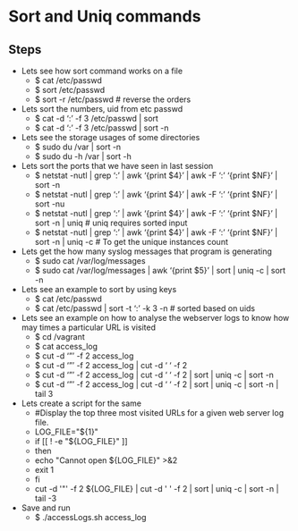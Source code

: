 # Sort and Uniq commands

## Steps

- Lets see how sort command works on a file
  - $ cat /etc/passwd
  - $ sort /etc/passwd
  - $ sort -r /etc/passwd # reverse the orders
- Lets sort the numbers, uid from etc passwd
  - $ cat -d ‘:’ -f 3 /etc/passwd | sort
  - $ cat -d ‘:’ -f 3 /etc/passwd | sort -n
- Lets see the storage usages of some directories
  - $ sudo du /var | sort -n
  - $ sudo du -h /var | sort -h
- Lets sort the ports that we have seen in last session
  - $ netstat -nutl | grep ‘:’ | awk ‘{print $4}’ | awk -F ‘:’ ‘{print $NF}’ | sort -n
  - $ netstat -nutl | grep ‘:’ | awk ‘{print $4}’ | awk -F ‘:’ ‘{print $NF}’ | sort -nu
  - $ netstat -nutl | grep ‘:’ | awk ‘{print $4}’ | awk -F ‘:’ ‘{print $NF}’ | sort -n | uniq # uniq requires sorted input
  - $ netstat -nutl | grep ‘:’ | awk ‘{print $4}’ | awk -F ‘:’ ‘{print $NF}’ | sort -n | uniq -c # To get the unique instances count
- Lets get the how many syslog messages that program is generating
  - $ sudo cat /var/log/messages
  - $ sudo cat /var/log/messages | awk ‘{print $5}’ | sort | uniq -c | sort -n
- Lets see an example to sort by using keys
  - $ cat /etc/passwd
  - $ cat /etc/passwd | sort -t ‘:’ -k 3 -n # sorted based on uids
- Lets see an example on how to analyse the webserver logs to know how may times a particular URL is visited
  - $ cd /vagrant
  - $ cat access\_log
  - $ cut -d ‘”’ -f 2 access\_log
  - $ cut -d ‘”’ -f 2 access\_log | cut -d ‘ ‘ -f 2
  - $ cut -d ‘”’ -f 2 access\_log | cut -d ‘ ‘ -f 2 | sort | uniq -c | sort -n
  - $ cut -d ‘”’ -f 2 access\_log | cut -d ‘ ‘ -f 2 | sort | uniq -c | sort -n | tail 3
- Lets create a script for the same
  - #Display the top three most visited URLs for a given web server log file.
  - LOG\_FILE="${1}"
  - if [[ ! -e "${LOG\_FILE}" ]]
  - then
  - echo "Cannot open ${LOG\_FILE}" >&2
  - exit 1
  - fi
  - cut -d '"' -f 2 ${LOG\_FILE} | cut -d ' ' -f 2 | sort | uniq -c | sort -n | tail -3
- Save and run
  - $ ./accessLogs.sh access\_log
